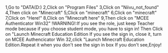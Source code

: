 1,Go to "DATA(D:)
2,Click on "Program Files"
3,Click on "Niivu_not_found"
4,Then click on "Minecraft"
5,Click on "minecraft"
6,Click on "minecraft"
7,Click on "Here!"
8,Click on "Minecraft here"
9,Then click on "MCEE Authenticator Win32"
!WARNING!:If you see the role, just keep Teacher mode because if you choose student mode, you have to sign in!
Then Click on "Launch Minecraft Education Edition
If you see the sign in, close it, turn on MCEE Authencicator Win 32,click "Launch Minecraft Education Edition.Repeat it when you don't see the sign in box
If you don't see,Enjoy!
